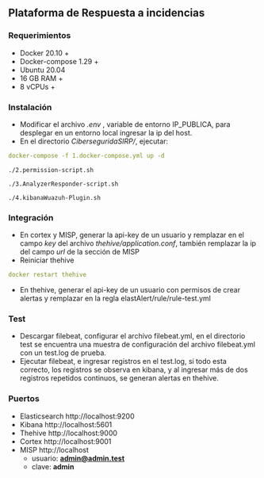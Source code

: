## Plataforma de Respuesta a incidencias 

### Requerimientos 
- Docker 20.10 +
- Docker-compose 1.29 +
- Ubuntu 20.04
- 16 GB RAM +
- 8 vCPUs +

### Instalación
* Modificar el archivo *.env* , variable de entorno IP_PUBLICA, para desplegar en un entorno local ingresar la ip del host.
* En el directorio *CiberseguridaSIRP/*,  ejecutar:
```yaml
docker-compose -f 1.docker-compose.yml up -d
```
```shell
./2.permission-script.sh
```
```shell
./3.AnalyzerResponder-script.sh
```
```shell
./4.kibanaWuazuh-Plugin.sh
```

### Integración 
- En cortex y MISP, generar la api-key de un usuario y remplazar en el campo *key* del archivo *thehive/application.conf*, también remplazar la ip del campo *url* de la sección de MISP
- Reiniciar thehive
```yaml
docker restart thehive
```
- En thehive, generar el api-key de un usuario con permisos de crear alertas y remplazar en la regla elastAlert/rule/rule-test.yml

### Test
- Descargar filebeat,  configurar el archivo filebeat.yml, en el directorio test se encuentra una muestra de configuración del archivo filebeat.yml  con un test.log de prueba.
- Ejecutar filebeat, e ingresar registros en el test.log, si todo esta correcto, los registros se observa en kibana, y al ingresar más de dos registros repetidos continuos, se generan alertas en thehive. 

### Puertos
- Elasticsearch
http://localhost:9200
- Kibana
http://localhost:5601
- Thehive
http://localhost:9000
- Cortex
http://localhost:9001
- MISP
http://localhost
  - usuario: **admin@admin.test**
  - clave: **admin**
